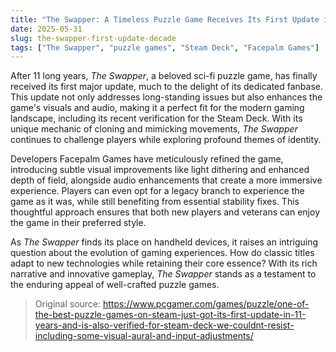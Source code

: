 ```yaml
---
title: "The Swapper: A Timeless Puzzle Game Receives Its First Update in Over a Decade"
date: 2025-05-31
slug: the-swapper-first-update-decade
tags: ["The Swapper", "puzzle games", "Steam Deck", "Facepalm Games"]
---
```


After 11 long years, *The Swapper*, a beloved sci-fi puzzle game, has finally received its first major update, much to the delight of its dedicated fanbase. This update not only addresses long-standing issues but also enhances the game's visuals and audio, making it a perfect fit for the modern gaming landscape, including its recent verification for the Steam Deck. With its unique mechanic of cloning and mimicking movements, *The Swapper* continues to challenge players while exploring profound themes of identity.

Developers Facepalm Games have meticulously refined the game, introducing subtle visual improvements like light dithering and enhanced depth of field, alongside audio enhancements that create a more immersive experience. Players can even opt for a legacy branch to experience the game as it was, while still benefiting from essential stability fixes. This thoughtful approach ensures that both new players and veterans can enjoy the game in their preferred style.

As *The Swapper* finds its place on handheld devices, it raises an intriguing question about the evolution of gaming experiences. How do classic titles adapt to new technologies while retaining their core essence? With its rich narrative and innovative gameplay, *The Swapper* stands as a testament to the enduring appeal of well-crafted puzzle games.

> Original source: https://www.pcgamer.com/games/puzzle/one-of-the-best-puzzle-games-on-steam-just-got-its-first-update-in-11-years-and-is-also-verified-for-steam-deck-we-couldnt-resist-including-some-visual-aural-and-input-adjustments/